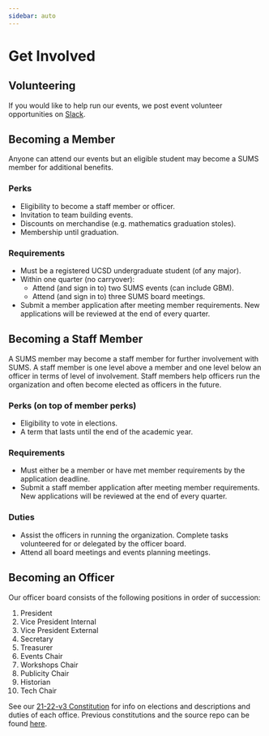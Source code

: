 ```yaml
---
sidebar: auto
---
```


# Get Involved

## Volunteering

If you would like to help run our events, we post event volunteer opportunities on [Slack](https://ucsdsums.slack.com/).

## Becoming a Member

Anyone can attend our events but an eligible student may become a SUMS member for additional benefits.

### Perks

* Eligibility to become a staff member or officer.
* Invitation to team building events.
* Discounts on merchandise (e.g. mathematics graduation stoles).
* Membership until graduation.

### Requirements

* Must be a registered UCSD undergraduate student (of any major).
* Within one quarter (no carryover):
  * Attend (and sign in to) two SUMS events (can include GBM).
  * Attend (and sign in to) three SUMS board meetings.
* Submit a member application after meeting member requirements.
  New applications will be reviewed at the end of every quarter.

## Becoming a Staff Member

A SUMS member may become a staff member for further involvement with SUMS.
A staff member is one level above a member and one level below an officer in terms of level of involvement.
Staff members help officers run the organization and often become elected as officers in the future.

### Perks (on top of member perks)

* Eligibility to vote in elections.
* A term that lasts until the end of the academic year.

### Requirements

* Must either be a member or have met member requirements by the application deadline.
* Submit a staff member application after meeting member requirements.
  New applications will be reviewed at the end of every quarter.

### Duties

* Assist the officers in running the organization.
  Complete tasks volunteered for or delegated by the officer board.
* Attend all board meetings and events planning meetings.

## Becoming an Officer

Our officer board consists of the following positions in order of succession:

1. President
2. Vice President Internal
3. Vice President External
4. Secretary
5. Treasurer
6. Events Chair
7. Workshops Chair
8. Publicity Chair
9. Historian
10. Tech Chair

See our [21-22-v3 Constitution](https://github.com/UCSD-SUMS/constitution/releases/download/21-22-v3/constitution.pdf) for info on elections and descriptions and duties of each office.
Previous constitutions and the source repo can be found [here](https://github.com/UCSD-SUMS/constitution/releases).
